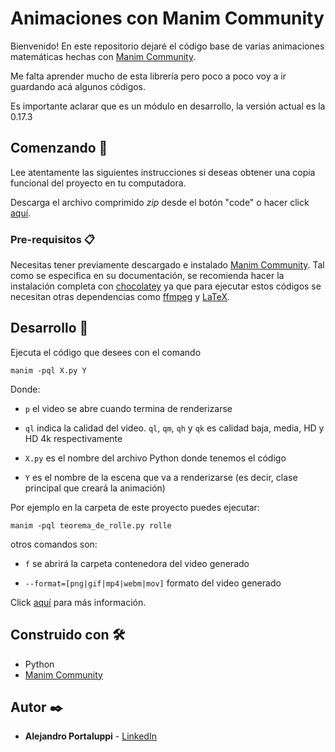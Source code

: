 # Animaciones con Manim Community

Bienvenido! En este repositorio dejaré el código base de varias animaciones matemáticas hechas con [Manim Community](https://docs.manim.community/en/stable/index.html).

Me falta aprender mucho de esta librería pero poco a poco voy a ir guardando acá algunos códigos.

Es importante aclarar que es un módulo en desarrollo, la versión actual es la 0.17.3

## Comenzando 🚀

Lee atentamente las siguientes instrucciones si deseas obtener una copia funcional del proyecto en tu computadora.

Descarga el archivo comprimido _zip_ desde el botón "code" o hacer click [aquí](https://github.com/Ale6100/animaciones-con-manim-community/archive/refs/heads/main.zip).

### Pre-requisitos 📋

Necesitas tener previamente descargado e instalado [Manim Community](https://docs.manim.community/en/stable/installation/windows.html). Tal como se especifica en su documentación, se recomienda hacer la instalación completa con [chocolatey](https://chocolatey.org/) ya que para ejecutar estos códigos se necesitan otras dependencias como [ffmpeg](https://ffmpeg.org/) y [LaTeX](https://es.wikipedia.org/wiki/LaTeX).

## Desarrollo 👷
Ejecuta el código que desees con el comando

```
manim -pql X.py Y
```

Donde:

* `p` el video se abre cuando termina de renderizarse

* `ql` indica la calidad del video. `ql`, `qm`, `qh` y `qk` es calidad baja, media, HD y HD 4k respectivamente

* `X.py` es el nombre del archivo Python donde tenemos el código

* `Y` es el nombre de la escena que va a renderizarse (es decir, clase principal que creará la animación)

Por ejemplo en la carpeta de este proyecto puedes ejecutar:

```
manim -pql teorema_de_rolle.py rolle
```

otros comandos son:

* `f` se abrirá la carpeta contenedora del video generado

* `--format=[png|gif|mp4|webm|mov]` formato del video generado

Click [aquí](https://docs.manim.community/en/stable/guides/configuration.html) para más información.

## Construido con 🛠️

* Python
* [Manim Community](https://docs.manim.community/)

## Autor ✒️

* **Alejandro Portaluppi** - [LinkedIn](https://www.linkedin.com/in/alejandro-portaluppi/)
